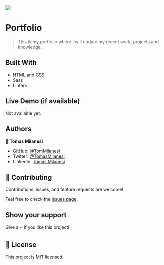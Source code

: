 ![](https://img.shields.io/badge/Microverse-blueviolet)

# Portfolio

>This is my portfolio where I will update my recent work, projects and knowledge.


## Built With

- HTML and CSS
- Sass
- Linters

## Live Demo (if available)

Not available yet.


## Authors

👤 **Tomas Milanesi**

- GitHub: [@TomMilanesi](https://github.com/KaskMIL)
- Twitter: [@TomasMilanesi](https://twitter.com/TomasMilanesi)
- LinkedIn: [Tomas Milanesi](https://www.linkedin.com/in/tomas-milanesi-3427bb185/)


## 🤝 Contributing

Contributions, issues, and feature requests are welcome!

Feel free to check the [issues page](https://github.com/KaskMIL/tm_portfolio/issues).


## Show your support

Give a ⭐️ if you like this project!


## 📝 License

This project is [MIT](./MIT.md) licensed.
